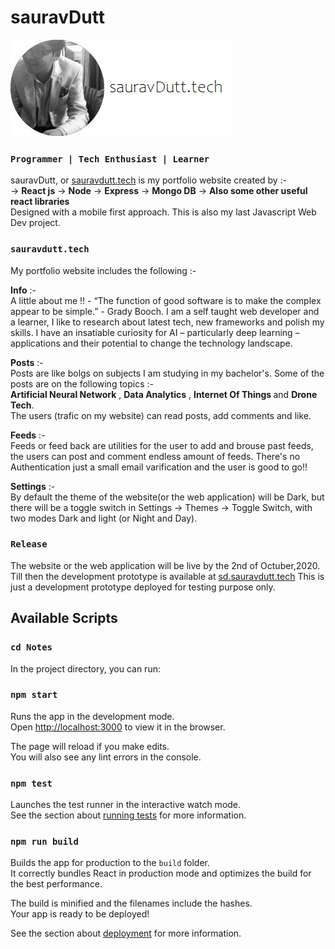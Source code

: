 # sauravDutt 
![](resume.jpg) 
### `Programmer | Tech Enthusiast | Learner`
sauravDutt, or [sauravdutt.tech](https://www.sauravdutt.tech/) is my portfolio website created by  :- <br />
-> <b>React js</b>
-> <b>Node</b>
-> <b>Express</b>
-> <b>Mongo DB</b> 
-> <b>Also some other useful react libraries</b><br />
Designed with a mobile first approach. This is also my last Javascript Web Dev project.

### `sauravdutt.tech`

My portfolio website includes the following :- <br />

<b>Info</b> :- <br />
A little about me !! - 
“The function of good software is to make the complex appear to be simple.” - Grady Booch. I am a self taught web developer and a learner, I like to research about latest tech, new frameworks and polish my skills. I have an insatiable curiosity for AI – particularly deep learning – applications and their potential to change the technology landscape.

<b>Posts</b> :- <br />
Posts are like bolgs on subjects I am studying in my bachelor's. Some of the posts are on the following topics :-<br />
<b>Artificial Neural Network</b> , <b>Data Analytics</b> , <b>Internet Of Things </b> and <b>Drone Tech</b>. <br />
The users (trafic on my website) can read posts, add comments and like.

<b>Feeds</b> :- <br />
Feeds or feed back are utilities for the user to add and brouse past feeds, the users can post and comment endless amount of feeds. There's no Authentication just a small email varification and the user is good to go!! 

<b>Settings</b> :- <br />
By default the theme of the website(or the web application) will be Dark, but there will be a toggle switch in Settings -> Themes -> Toggle Switch, with two modes Dark and light (or Night and Day).

### `Release`

The website or the web application will be live by the 2nd of Octuber,2020. Till then the development prototype is available at [sd.sauravdutt.tech](https://sd.sauravdutt.tech/) This is just a development prototype deployed for testing purpose only.

## Available Scripts

### `cd Notes`
In the project directory, you can run:

### `npm start`

Runs the app in the development mode.<br />
Open [http://localhost:3000](http://localhost:3000) to view it in the browser.

The page will reload if you make edits.<br />
You will also see any lint errors in the console.

### `npm test`

Launches the test runner in the interactive watch mode.<br />
See the section about [running tests](https://facebook.github.io/create-react-app/docs/running-tests) for more information.

### `npm run build`

Builds the app for production to the `build` folder.<br />
It correctly bundles React in production mode and optimizes the build for the best performance.

The build is minified and the filenames include the hashes.<br />
Your app is ready to be deployed!

See the section about [deployment](https://facebook.github.io/create-react-app/docs/deployment) for more information.



